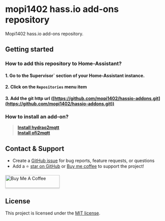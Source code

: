 # mopi1402 hass.io add-ons repository

Mopi1402 hass.io add-ons repository.

## Getting started

### How to add this repository to Home-Assistant?

#### 1. Go to the ̀Supervisor` section of your Home-Assistant instance.

#### 2. Click on the `Repositories` menu item

#### 3. Add the git http url ([https://github.com/mopi1402/hassio-addons.git](https://github.com/mopi1402/hassio-addons.git))

### How to install an add-on?

> [**Install hydrao2mqtt**](hydrao2mqtt/README.md)  
> [**Install ofi2mqtt**](ofi2mqtt/README.md)

## Contact & Support
- Create a [GitHub issue](https://github.com/mopi1402/hassio-addons/issues) for bug reports, feature requests, or questions
- Add a ⭐️ [star on GitHub](https://github.com/mopi1402/hassio-addons) or [Buy me coffee](https://www.buymeacoffee.com/mopi1402)&nbsp;to support the project!

<a href="https://www.buymeacoffee.com/mopi1402" target="_blank"><img src="https://www.buymeacoffee.com/assets/img/custom_images/orange_img.png" alt="Buy Me A Coffee" style="height: 41px !important;width: 174px !important;box-shadow: 0px 3px 2px 0px rgba(190, 190, 190, 0.5) !important;-webkit-box-shadow: 0px 3px 2px 0px rgba(190, 190, 190, 0.5) !important;" ></a>

## License
This project is licensed under the [MIT license](https://github.com/mopi1402/hassio-addons/blob/master/LICENSE).
